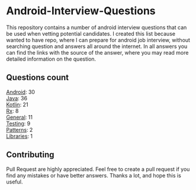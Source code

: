 # Android-Interview-Questions

This repository contains a number of android interview questions that can be used when vetting potential candidates. I created this list because wanted to have repo, where I can prepare for android job interview, without searching question and answers all around the internet. In all answers you can find the links with the source of the answer, where you may read more detailed information on the question.

## Questions count

[Android](https://github.com/Kirchhoff-/Android-Interview-Questions/tree/master/Android): 30  
[Java](https://github.com/Kirchhoff-/Android-Interview-Questions/tree/master/Java): 36  
[Kotlin](https://github.com/Kirchhoff-/Android-Interview-Questions/tree/master/Kotlin): 21  
[Rx](https://github.com/Kirchhoff-/Android-Interview-Questions/tree/master/Rx): 8  
[General](https://github.com/Kirchhoff-/Android-Interview-Questions/tree/master/General): 11  
[Testing](https://github.com/Kirchhoff-/Android-Interview-Questions/tree/master/Testing): 9  
[Patterns](https://github.com/Kirchhoff-/Android-Interview-Questions/tree/master/Patterns): 2  
[Libraries](https://github.com/Kirchhoff-/Android-Interview-Questions/tree/master/Libraries): 1


## Contributing
Pull Request are highly appreciated. Feel free to create a pull request if you find any mistakes or have better answers. Thanks a lot, and hope this is useful.
